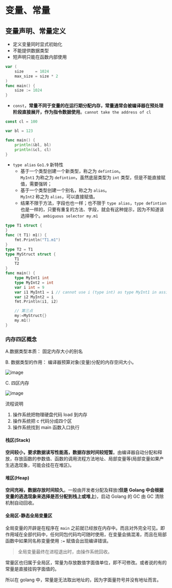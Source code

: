 # 变量、常量

## 变量声明、常量定义

- 定义变量同时显式初始化
- 不能提供数据类型
- 短声明只能在函数内部使用

```go
var (
    size     = 1024
    max_size = size * 2
)
func main() {
    size := 1024
}
```

- `const`，**常量不同于变量的在运行期分配内存，常量通常会被编译器在预处理阶段直接展开，作为指令数据使用**。`cannot take the address of cl`

```go
const cl = 100

var bl = 123

func main() {
    println(&bl, bl)
    println(&cl, cl)
}
```

- `type alias` `Go1.9` 新特性
  - 基于一个类型创建一个新类型，称之为 `defintion`。  
    `MyInt1` 为称之为  `defintion`，虽然底层类型为 `int` 类型，但是不能直接赋值，需要强转；
  - 基于一个类型创建一个别名，称之为 `alias`。  
    `MyInt2` 称之为 `alias`，可以直接赋值。
  - 结果不限于方法，字段也也一样；也不限于 `type alias`，`type defintion` 也是一样的，只要有重复的方法、字段，就会有这种提示，因为不知道该选择哪个。`ambiguous selector my.m1`

```go
type T1 struct {
}
func (t T1) m1() {
    fmt.Println("T1.m1")
}
type T2 = T1
type MyStruct struct {
    T1
    T2
}
func main() {
    type MyInt1 int
    type MyInt2 = int
    var i int = 9
    var i1 MyInt1 = i // cannot use i (type int) as type MyInt1 in assignment
    var i2 MyInt2 = i
    fmt.Println(i1, i2)

    // 第三点
    my:=MyStruct{}
    my.m1()
}
```

### 内存四区概念

A.数据类型本质：
固定内存大小的别名

B. 数据类型的作用：
编译器预算对象(变量)分配的内存空间大小。

![image](https://mail.wangkekai.cn/38B68C1D-284E-4566-82A1-1727D53A73E4.png)

C. 四区内存

![image](https://mail.wangkekai.cn/8BE69355-DD24-4CD2-B0C6-DA566A3B3174.png)

流程说明

1. 操作系统把物理硬盘代码 load 到内存
2. 操作系统把 c 代码分成四个区
3. 操作系统找到 main 函数入口执行

#### 栈区(Stack)

**空间较小，要求数据读写性能高，数据存放时间较短暂**。由编译器自动分配和释放，存放函数的参数值、函数的调用流程方法地址、局部变量等(局部变量如果产生逃逸现象，可能会挂在在堆区)。

#### 堆区(Heap)

​**空间充裕，数据存放时间较久**。一般由开发者分配及释放(**但是 Golang 中会根据变量的逃逸现象来选择是否分配到栈上或堆上**)，启动 Golang 的 GC 由 GC 清除机制自动回收。

#### 全局区-静态全局变量区

全局变量的开辟是在程序在 `main` 之前就已经放在内存中。而且对外完全可见。即作用域在全部代码中，任何同包代码均可随时使用，在变量会搞混淆，而且在局部函数中如果同名称变量使用 `:=` 赋值会出现编译错误。

> 全局变量最终在进程退出时，由操作系统回收。

常量区也归属于全局区，常量为存放数值字面值单位，即不可修改。或者说的有的常量是直接挂钩字面值的。

所以在 golang 中，常量是无法取出地址的，因为字面量符号并没有地址而言。
